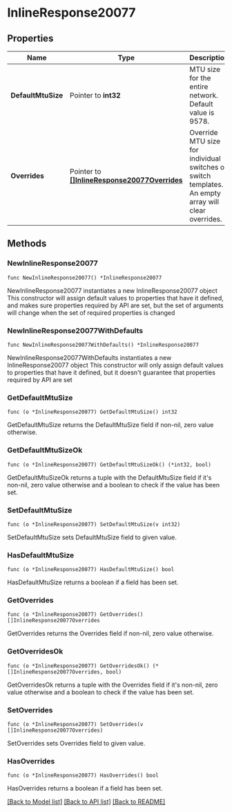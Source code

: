 # InlineResponse20077

## Properties

Name | Type | Description | Notes
------------ | ------------- | ------------- | -------------
**DefaultMtuSize** | Pointer to **int32** | MTU size for the entire network. Default value is 9578. | [optional] 
**Overrides** | Pointer to [**[]InlineResponse20077Overrides**](InlineResponse20077Overrides.md) | Override MTU size for individual switches or switch templates.       An empty array will clear overrides. | [optional] 

## Methods

### NewInlineResponse20077

`func NewInlineResponse20077() *InlineResponse20077`

NewInlineResponse20077 instantiates a new InlineResponse20077 object
This constructor will assign default values to properties that have it defined,
and makes sure properties required by API are set, but the set of arguments
will change when the set of required properties is changed

### NewInlineResponse20077WithDefaults

`func NewInlineResponse20077WithDefaults() *InlineResponse20077`

NewInlineResponse20077WithDefaults instantiates a new InlineResponse20077 object
This constructor will only assign default values to properties that have it defined,
but it doesn't guarantee that properties required by API are set

### GetDefaultMtuSize

`func (o *InlineResponse20077) GetDefaultMtuSize() int32`

GetDefaultMtuSize returns the DefaultMtuSize field if non-nil, zero value otherwise.

### GetDefaultMtuSizeOk

`func (o *InlineResponse20077) GetDefaultMtuSizeOk() (*int32, bool)`

GetDefaultMtuSizeOk returns a tuple with the DefaultMtuSize field if it's non-nil, zero value otherwise
and a boolean to check if the value has been set.

### SetDefaultMtuSize

`func (o *InlineResponse20077) SetDefaultMtuSize(v int32)`

SetDefaultMtuSize sets DefaultMtuSize field to given value.

### HasDefaultMtuSize

`func (o *InlineResponse20077) HasDefaultMtuSize() bool`

HasDefaultMtuSize returns a boolean if a field has been set.

### GetOverrides

`func (o *InlineResponse20077) GetOverrides() []InlineResponse20077Overrides`

GetOverrides returns the Overrides field if non-nil, zero value otherwise.

### GetOverridesOk

`func (o *InlineResponse20077) GetOverridesOk() (*[]InlineResponse20077Overrides, bool)`

GetOverridesOk returns a tuple with the Overrides field if it's non-nil, zero value otherwise
and a boolean to check if the value has been set.

### SetOverrides

`func (o *InlineResponse20077) SetOverrides(v []InlineResponse20077Overrides)`

SetOverrides sets Overrides field to given value.

### HasOverrides

`func (o *InlineResponse20077) HasOverrides() bool`

HasOverrides returns a boolean if a field has been set.


[[Back to Model list]](../README.md#documentation-for-models) [[Back to API list]](../README.md#documentation-for-api-endpoints) [[Back to README]](../README.md)


